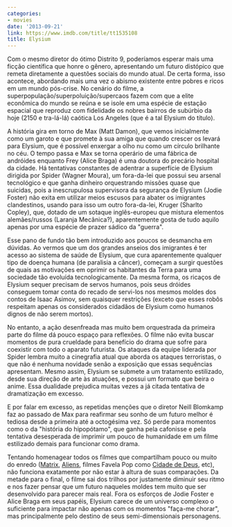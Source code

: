 ```yaml
---
categories:
- movies
date: '2013-09-21'
link: https://www.imdb.com/title/tt1535108
title: Elysium
---
```


Com o mesmo diretor do ótimo Distrito 9, poderíamos esperar mais uma ficção científica que honre o gênero, apresentando um futuro distópico que remeta diretamente a questões sociais do mundo atual. De certa forma, isso acontece, abordando mais uma vez o abismo existente entre pobres e ricos em um mundo pós-crise. No cenário do filme, a superpopulação/superpoluição/supercaos fazem com que a elite econômica do mundo se reúna e se isole em uma espécie de estação espacial que reproduz com fidelidade os nobres bairros de subúrbio da hoje (2150 e tra-lá-lá) caótica Los Angeles (que é a tal Elysium do título).

A história gira em torno de Max (Matt Damon), que vemos inicialmente como um garoto e que promete à sua amiga que quando crescer os levará para Elysium, que é possível enxergar a olho nu como um círculo brilhante no céu. O tempo passa e Max se torna operário de uma fábrica de andróides enquanto Frey (Alice Braga) é uma doutora do precário hospital da cidade. Há tentativas constantes de adentrar a superfície de Elysium dirigida por Spider (Wagner Moura), um fora-da-lei que possui seu arsenal tecnológico e que ganha dinheiro orquestrando missões quase que suicidas, pois a inescrupulosa supervisora da segurança de Elysium (Jodie Foster) não exita em utilizar meios escusos para abater os imigrantes clandestinos, usando para isso um outro fora-da-lei, Kruger (Sharlto Copley), que, dotado de um sotaque inglês-europeu que mistura elementos alemães/russos (Laranja Mecânica?), aparentemente gosta de tudo aquilo apenas por uma espécie de prazer sádico da "guerra".

Esse pano de fundo tão bem introduzido aos poucos se desmancha em dúvidas. Ao vermos que um dos grandes anseios dos imigrantes é ter acesso ao sistema de saúde de Elysium, que cura aparentemente qualquer tipo de doença humana (de paralisia a câncer), começam a surgir questões de quais as motivações em oprimir os habitantes da Terra para uma sociedade tão evoluída tecnologicamente. Da mesma forma, os ricaços de Elysium sequer precisam de servos humanos, pois seus dróides conseguem tomar conta do recado de servi-los nos mesmos moldes dos contos de Isaac Asimov, sem quaisquer restrições (exceto que esses robôs respeitam apenas os considerados cidadãos de Elysium como humanos dignos de não serem mortos).

No entanto, a ação desenfreada mas muito bem orquestrada da primeira parte do filme dá pouco espaço para reflexões. O filme não evita buscar momentos de pura crueldade para benefício do drama que sofre para coexistir com todo o aparato futurista. Os ataques da equipe liderada por Spider lembra muito a cinegrafia atual que aborda os ataques terroristas, o que não é nenhuma novidade senão a exposição que essas sequências apresentam. Mesmo assim, Elysium se submete a um tratamento estilizado, desde sua direção de arte às atuações, e possui um formato que beira o anime. Essa dualidade prejudica muitas vezes a já citada tentativa de dramatização em excesso.

E por falar em excesso, as repetidas menções que o diretor Neill Blomkamp faz ao passado de Max para reafirmar seu sonho de um futuro melhor é tediosa desde a primeira até a octogésima vez. Só perde para momentos como o da "história do hipopótamo", que ganha pela cafonisse e pela tentativa desesperada de imprimir um pouco de humanidade em um filme estilizado demais para funcionar como drama.

Tentando homenagear todos os filmes que compartilham pouco ou muito do enredo ([Matrix], [Aliens], filmes Favela Pop como [Cidade de Deus], etc), não funciona exatamente por não estar à altura de suas comparações. Da metade para o final, o filme sai dos trilhos por justamente diminuir seu ritmo e nos fazer pensar que um futuro naqueles moldes tem muito que ser desenvolvido para parecer mais real. Fora os esforços de Jodie Foster e Alice Braga em seus papéis, Elysium carece de um universo complexo o suficiente para impactar não apenas com os momentos "faça-me chorar", mas principalmente pelo destino de seus semi-dimensionais personagens.

[Matrix]: /matrix
[Aliens]: /aliens-o-resgate
[Cidade de Deus]: /cidade-de-deus